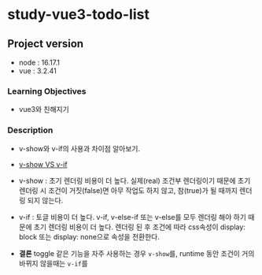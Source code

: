 # study-vue3-todo-list

## Project version

- node : 16.17.1
- vue : 3.2.41

### Learning Objectives

- vue3와 친해지기

### Description

- v-show와 v-if의 사용과 차이점 알아보기.
- [v-show VS v-if](https://vuejs.org/guide/essentials/conditional.html)
- v-show : 초기 렌더링 비용이 더 높다. 실제(real) 조건부 렌더링이기 때문에 초기 렌더링 시 조건이 거짓(false)면 아무 작업도 하지 않고, 참(true)가 될 때까지 렌더링 되지 않는다.
- v-if : 토글 비용이 더 높다. v-if, v-else-if 또는 v-else를 모두 렌더링 해야 하기 때문에 초기 렌더링 비용이 더 높다. 렌더링 된 후 조건에 따라 css속성이 display: block 또는 display: none으로 속성을 전환한다.

- **결론** toggle 같은 기능을 자주 사용하는 경우 `v-show`를, runtime 동안 조건이 거의 바뀌지 않을때는 `v-if`를
